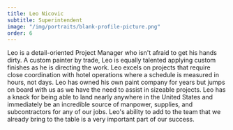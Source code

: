 ```yaml
---
title: Leo Nicovic
subtitle: Superintendent
image: "/img/portraits/blank-profile-picture.png"
order: 6
---
```


Leo is a detail-oriented Project Manager who isn't afraid to get his hands dirty. A custom painter by trade, Leo is equally talented applying custom finishes as he is directing the work. Leo excels on projects that require close coordination with hotel operations where a schedule is measured in hours, not days. Leo has owned his own paint company for years but jumps on board with us as we have the need to assist in sizeable projects. Leo has a knack for being able to land nearly anywhere in the United States and immediately be an incredible source of manpower, supplies, and subcontractors for any of our jobs. Leo's ability to add to the team that we already bring to the table is a very important part of our success.

